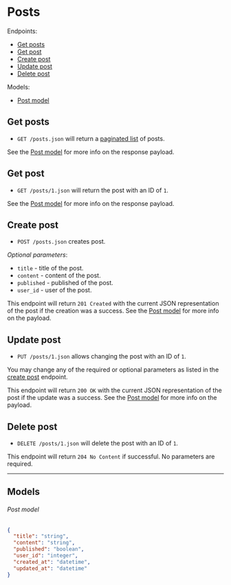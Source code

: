 # Posts

Endpoints:

- [Get posts](#get-posts)
- [Get post](#get-post)
- [Create post](#create-post)
- [Update post](#update-post)
- [Delete post](#delete-post)

Models:

- [Post model](#post-model)

## Get posts

- `GET /posts.json` will return a [paginated list](../README.md#pagination) of posts.

<!--
_Optional query parameters_:

* `attribute1` - when set to true, will only return resources that...
* `attribute2` - when set to true, will only return resources that...
-->

See the [Post model](#post-model) for more info on the response payload.

## Get post

- `GET /posts/1.json` will return the post with an ID of `1`.

See the [Post model](#post-model) for more info on the response payload.

## Create post

- `POST /posts.json` creates post.

<!--
**Required parameters**:

* `title` - title of the post.
* `content` - content of the post.
* `published` - published of the post.
* `user_id` - user of the post.
-->

_Optional parameters_:

* `title` - title of the post.
* `content` - content of the post.
* `published` - published of the post.
* `user_id` - user of the post.

This endpoint will return `201 Created` with the current JSON representation of the post if the creation was a success. See the [Post model](#post-model) for more info on the payload.

## Update post

- `PUT /posts/1.json` allows changing the post with an ID of `1`.

You may change any of the required or optional parameters as listed in the [create post](#create-post) endpoint.

This endpoint will return `200 OK` with the current JSON representation of the post if the update was a success. See the [Post model](#post-model) for more info on the payload.

## Delete post

- `DELETE /posts/1.json` will delete the post with an ID of `1`.

This endpoint will return `204 No Content` if successful. No parameters are required.

---

## Models

###### Post model

```json
{
  "title": "string",
  "content": "string",
  "published": "boolean",
  "user_id": "integer",
  "created_at": "datetime",
  "updated_at": "datetime"
}
```
